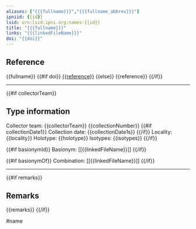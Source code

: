 ```yaml
---
aliases: ["{{{fullname}}}","{{{fullname_abbrev}}}"]
ipniid: {{id}}
lsid: urn:lsid:ipni.org:names:{{id}}
title: "{{{fullname}}}"
links: "{{{linkedFileName}}}"
doi: "{{doi}}"
---
```

## Reference

{{fullname}} 
{{#if doi}}
[{{reference}}](https://dx.doi.org/{{doi}})
{{else}}
{{reference}}
{{/if}}

---

{{#if collectorTeam}}
## Type information
Collector team: {{collectorTeam}} {{collectionNumber}}
{{#if collectionDate1}}
Collection date: {{collectionDate1s}}
{{/if}}
Locality: {{locality}}
Holotype: {{holotype}}
Isotypes: {{isotypes}}
{{/if}}

{{#if basionymId}}
Basionym: [[{{linkedFileName}}]]
{{/if}}

{{#if basionymOf}}
Combination: [[{{linkedFileName}}]]
{{/if}}

---

{{#if remarks}}
## Remarks
{{remarks}}
{{/if}}

#name